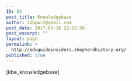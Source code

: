 ```yaml
---
ID: 83
post_title: Knowledgebase
author: 32bpwr3@gmail.com
post_date: 2017-03-16 22:52:58
post_excerpt: ""
layout: page
permalink: >
  http://eduguideinsiders.shepherdhistory.org/
published: true
---
```

[kbe_knowledgebase]